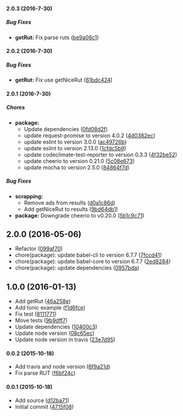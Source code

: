 #### 2.0.3 (2016-7-30)

##### Bug Fixes

* **getRut:** Fix parse ruts ([be9a06c1](https://github.com/lgaticaq/info-rut/commit/be9a06c1461e123e9528599352b6eb371a15c66a))

#### 2.0.2 (2016-7-30)

##### Bug Fixes

* **getRut:** Fix use getNiceRut ([61bdc424](https://github.com/lgaticaq/info-rut/commit/61bdc424b9ba0943edee3eabb412c8b507196d2a))

#### 2.0.1 (2016-7-30)

##### Chores

* **package:**
  * Update dependencies ([0fd08d2f](https://github.com/lgaticaq/info-rut/commit/0fd08d2fbd62000064e92923f3878746ff5548a2))
  * update request-promise to version 4.0.2 ([4d0382ec](https://github.com/lgaticaq/info-rut/commit/4d0382ec89de98f17dd4c0fa98d9bc220ddc85c9))
  * update eslint to version 3.0.0 ([ac49726b](https://github.com/lgaticaq/info-rut/commit/ac49726b7d0e4fb2be9f593b21a5be1eb355d00e))
  * update eslint to version 2.13.0 ([1cfdc5b9](https://github.com/lgaticaq/info-rut/commit/1cfdc5b9bd9bdc4d6f9727d43e7d82a5035e2095))
  * update codeclimate-test-reporter to version 0.3.3 ([4f32be52](https://github.com/lgaticaq/info-rut/commit/4f32be5291891494e1569eb7ca85f8cf98974031))
  * update cheerio to version 0.21.0 ([5c08e673](https://github.com/lgaticaq/info-rut/commit/5c08e673d0cae43dfee85d165ff0647c5f7653e8))
  * update mocha to version 2.5.0 ([84864f7d](https://github.com/lgaticaq/info-rut/commit/84864f7dc02a21a13963dd3b23b5a904a6008296))

##### Bug Fixes

* **scrapping:**
  * Remove ads from results ([d0a1c86d](https://github.com/lgaticaq/info-rut/commit/d0a1c86d97eba361617f7ada9eec00b541345de6))
  * Add getNiceRut to results ([9bd64db1](https://github.com/lgaticaq/info-rut/commit/9bd64db14cde9d1b9e5b83378b87a51f1dadaeee))
* **package:** Downgrade cheerio to v0.20.0 ([5b1c9c71](https://github.com/lgaticaq/info-rut/commit/5b1c9c71958257b146498f0fe548f55cc1acc1cf))

## 2.0.0 (2016-05-06)

* Refactor ([099af70](https://github.com/lgaticaq/info-rut/commit/099af70))
* chore(package): update babel-cli to version 6.7.7 ([7fccd41](https://github.com/lgaticaq/info-rut/commit/7fccd41))
* chore(package): update babel-core to version 6.7.7 ([2ed8284](https://github.com/lgaticaq/info-rut/commit/2ed8284))
* chore(package): update dependencies ([0957bda](https://github.com/lgaticaq/info-rut/commit/0957bda))

## 1.0.0 (2016-01-13)

* Add getRut ([46a258e](https://github.com/lgaticaq/info-rut/commit/46a258e))
* Add tonic example ([f1d6fce](https://github.com/lgaticaq/info-rut/commit/f1d6fce))
* Fix test ([8111771](https://github.com/lgaticaq/info-rut/commit/8111771))
* Move tests ([9b9dff7](https://github.com/lgaticaq/info-rut/commit/9b9dff7))
* Update dependencies ([10400c3](https://github.com/lgaticaq/info-rut/commit/10400c3))
* Update node version ([08c65ec](https://github.com/lgaticaq/info-rut/commit/08c65ec))
* Update node version in travis ([23e7d95](https://github.com/lgaticaq/info-rut/commit/23e7d95))

#### 0.0.2 (2015-10-18)

* Add travis and node version ([6f9a21d](https://github.com/lgaticaq/info-rut/commit/6f9a21d))
* Fix parse RUT ([f6bf24c](https://github.com/lgaticaq/info-rut/commit/f6bf24c))

#### 0.0.1 (2015-10-18)

* Add source ([d12ba71](https://github.com/lgaticaq/info-rut/commit/d12ba71))
* Initial commit ([4715f08](https://github.com/lgaticaq/info-rut/commit/4715f08))
